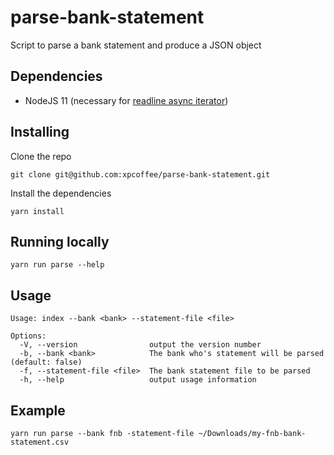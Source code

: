 # parse-bank-statement

Script to parse a bank statement and produce a JSON object

## Dependencies

- NodeJS 11 (necessary for [readline async iterator](https://nodejs.org/api/readline.html#readline_rl_symbol_asynciterator))

## Installing

Clone the repo

```
git clone git@github.com:xpcoffee/parse-bank-statement.git
```

Install the dependencies

```
yarn install
```

## Running locally

```
yarn run parse --help
```

## Usage

```
Usage: index --bank <bank> --statement-file <file>

Options:
  -V, --version                output the version number
  -b, --bank <bank>            The bank who's statement will be parsed (default: false)
  -f, --statement-file <file>  The bank statement file to be parsed
  -h, --help                   output usage information
```

## Example

```
yarn run parse --bank fnb -statement-file ~/Downloads/my-fnb-bank-statement.csv
```
